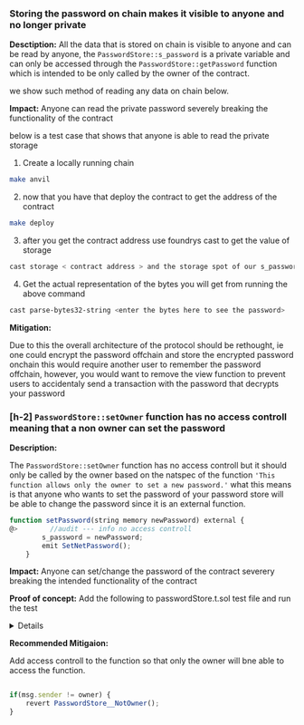 ### Storing the password on chain makes it visible to anyone and no longer private

**Desctiption:** All the data that is stored on chain is visible to anyone and can be read by anyone, the `PasswordStore::s_password` is a private variable and can only be accessed through the `PasswordStore::getPassword` function which is intended to be only called by the owner of the contract.

we show such method of reading any data on chain below.

**Impact:** Anyone can read the private password severely breaking the functionality of the contract

below is a test case that shows that anyone is able to read the private storage

1. Create a locally running chain

```bash
make anvil
```

2. now that you have that deploy the contract to get the address of the contract

```bash
make deploy
```

3. after you get the contract address use foundrys cast to get the value of storage

```bash
cast storage < contract address > and the storage spot of our s_password in our case 1
```

4. Get the actual representation of the bytes you will get from running the above command

```bash
cast parse-bytes32-string <enter the bytes here to see the password>

```

**Mitigation:**

Due to this the overall architecture of the protocol should be rethought, ie one could encrypt the password offchain and store the encrypted password onchain this would require another user to remember the password offchain, however, you would want to remove the view function to prevent users to accidentaly send a transaction with the password that decrypts your password

### [h-2] `PasswordStore::setOwner` function has no access controll meaning that a non owner can set the password

**Description:**

The `PasswordStore::setOwner` function has no access controll but it should only be called by the owner based on the natspec of the function `'This function allows only the owner to set a new password.'` what this means is that anyone who wants to set the password of your password store will be able to change the password since it is an external function.

```javascript
function setPassword(string memory newPassword) external {
@>        //audit --- info no access controll
        s_password = newPassword;
        emit SetNetPassword();
    }
```

**Impact:** Anyone can set/change the password of the contract severery breaking the intended functionality of the contract

**Proof of concept:**
Add the following to passwordStore.t.sol test file and run the test

<details> 

```javascript
function testAnyOneCanSetPassword(address randomAddress) public {
    vm.assume(randomAddress != owner);
    vm.prank(randomAddress);

    string memory expectedPassword = "myNewPassword";
    passwordStore.setPassword(expectedPassword)

    vm.prank(owner);

    string memory actualPassword = passwordStore.getPassword();
    assertEq(actualPassword, expectedPassword);

}

```

</details>

**Recommended Mitigaion:**

Add access controll to the function so that only the owner will bne able to access the function.

```javascript

if(msg.sender != owner) {
    revert PasswordStore__NotOwner();
}
```

